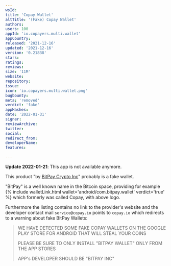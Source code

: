 ```yaml
---
wsId: 
title: 'Copay Wallet'
altTitle: '(Fake) Copay Wallet'
authors: 
users: 100
appId: 'io.copayers.multi.wallet'
appCountry: 
released: '2021-12-16'
updated: '2021-12-16'
version: '0.21838'
stars: 
ratings: 
reviews: 
size: '11M'
website: 
repository: 
issue: 
icon: 'io.copayers.multi.wallet.png'
bugbounty: 
meta: 'removed'
verdict: 'fake'
appHashes: 
date: '2022-01-31'
signer: 
reviewArchive: 
twitter: 
social: 
redirect_from: 
developerName: 
features: 

---
```


**Update 2022-01-21**: This app is not available anymore.

This product
"by [BitPay Crypto Inc](https://play.google.com/store/apps/developer?id=BitPay+Crypto+Inc)"
probably is a fake wallet.

"BitPay" is a well known name in the Bitcoin space, providing for example
{% include walletLink.html wallet='android/com.bitpay.wallet' verdict='true' %}
which formerly was called Copay, with above logo.

Furthermore the listing contains no link to the provider's website and the
developer contact mail `service@copay.io` points to `copay.io` which redirects
to a warning about fake BitPay Wallets:

> WE HAVE DETECTED SOME FAKE COPAY WALLETS ON THE GOOGLE PLAY STORE FOR ANDROID
  THAT WILL STEAL YOUR COINS
> 
> PLEASE BE SURE TO ONLY INSTALL "BITPAY WALLET" ONLY FROM THE APP STORES
> 
> APP's DEVELOPER SHOULD BE "BITPAY INC"